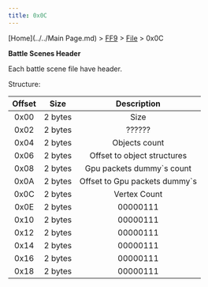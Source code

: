 ```yaml
---
title: 0x0C
---
```


[Home](../../Main Page.md) > [FF9](../../FF9.md) > [File](../File.md) > 0x0C

**Battle Scenes Header**

Each battle scene file have header.

Structure:

| Offset |  Size   |          Description           |
|:------:|:-------:|:------------------------------:|
|  0x00  | 2 bytes |              Size              |
|  0x02  | 2 bytes |             ??????             |
|  0x04  | 2 bytes |         Objects count          |
|  0x06  | 2 bytes |  Offset to object structures   |
|  0x08  | 2 bytes |   Gpu packets dummy\`s count   |
|  0x0A  | 2 bytes | Offset to Gpu packets dummy\`s |
|  0x0C  | 2 bytes |          Vertex Count          |
|  0x0E  | 2 bytes |            00000111            |
|  0x10  | 2 bytes |            00000111            |
|  0x12  | 2 bytes |            00000111            |
|  0x14  | 2 bytes |            00000111            |
|  0x16  | 2 bytes |            00000111            |
|  0x18  | 2 bytes |            00000111            |
